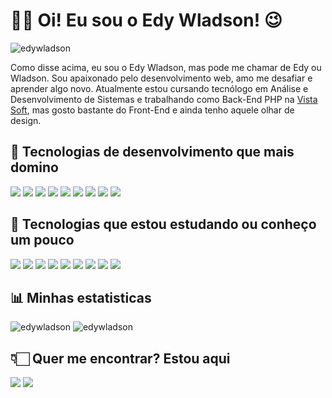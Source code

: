 # 🖖🏻 Oi! Eu sou o Edy Wladson! 😉
<p align="left"> 
  <img src="https://komarev.com/ghpvc/?username=edywladson" alt="edywladson" /> 
</p>

Como disse acima, eu sou o Edy Wladson, mas pode me chamar de Edy ou Wladson. Sou apaixonado pelo desenvolvimento web, amo me desafiar e aprender algo novo. Atualmente estou cursando tecnólogo em Análise e Desenvolvimento de Sistemas e trabalhando como Back-End PHP na [Vista Soft](https://www.vistasoft.com.br), mas gosto bastante do Front-End e ainda tenho aquele olhar de design. 

## 🧐 Tecnologias de desenvolvimento que mais domino

<img src="https://img.shields.io/static/v1?label=&message=html5&fontColor=black&color=E34F26&style=for-the-badge&logo=html5&logoColor=white"/> <img src="https://img.shields.io/static/v1?label=&message=css3&fontColor=black&color=2965f1&style=for-the-badge&logo=css3&logoColor=white"/> <img src="https://img.shields.io/static/v1?label=&message=PHP&fontColor=black&color=6A5ACD&style=for-the-badge&logo=php&logoColor=white"/> <img src="https://img.shields.io/static/v1?label=&message=javascript&fontColor=black&color=FFD700&style=for-the-badge&logo=javascript&logoColor=black"/> <img src="https://img.shields.io/static/v1?label=&message=jquery&fontColor=black&color=007acc&style=for-the-badge&logo=jquery&logoColor=white"/> <img src="https://img.shields.io/static/v1?label=&message=json&fontColor=black&color=5e5c5c&style=for-the-badge&logo=json&logoColor=white"/> <img src="https://img.shields.io/static/v1?label=&message=mysql&fontColor=black&color=00000f&style=for-the-badge&logo=mysql&logoColor=white"/> <img src="https://img.shields.io/static/v1?label=&message=git&fontColor=black&color=f05032&style=for-the-badge&logo=git&logoColor=white"/> <img src="https://img.shields.io/static/v1?label=&message=bootstrap&fontColor=black&color=8313f2&style=for-the-badge&logo=bootstrap&logoColor=white"/>

## 📖 Tecnologias que estou estudando ou conheço um pouco

<img src="https://img.shields.io/static/v1?label=&message=laravel&fontColor=black&color=e3382b&style=for-the-badge&logo=laravel&logoColor=white"/> <img src="https://img.shields.io/static/v1?label=&message=vue.js&fontColor=black&color=35495e&style=for-the-badge&logo=vue.js"/> <img src="https://img.shields.io/static/v1?label=&message=angular&fontColor=black&color=d2002f&style=for-the-badge&logo=angular&logoColor=white"/> <img src="https://img.shields.io/static/v1?label=&message=typescript&fontColor=black&color=0077b5&style=for-the-badge&logo=typescript&logoColor=white"/> <img src="https://img.shields.io/static/v1?label=&message=docker&fontColor=black&color=2ca5e0&style=for-the-badge&logo=docker&logoColor=white"/> <img src="https://img.shields.io/static/v1?label=&message=markdown&fontColor=black&color=000000&style=for-the-badge&logo=markdown&logoColor=white"/> <img src="https://img.shields.io/static/v1?label=&message=java&fontColor=black&color=dc2c2d&style=for-the-badge&logo=java&logoColor=white"/> <img src="https://img.shields.io/static/v1?label=&message=postgresql&fontColor=black&color=2f5b8b&style=for-the-badge&logo=postgresql&logoColor=white"/> <img src="https://img.shields.io/static/v1?label=&message=npm&fontColor=black&color=bf3535&style=for-the-badge&logo=npm&logoColor=white"/> 

## 📊 Minhas estatisticas 

<p align="left">
<img src="https://github-readme-stats.vercel.app/api?username=edywladson&show_icons=true&hide=issues&theme=radical" alt="edywladson"/>
 <img src="https://github-readme-stats.vercel.app/api/top-langs/?username=edywladson&layout=compact&theme=radical" alt="edywladson"/>
</p>

## 👇🏻 Quer me encontrar? Estou aqui

[<img src="https://img.shields.io/static/v1?label=&message=gmail&fontColor=black&color=de4032&style=for-the-badge&logo=gmail&logoColor=white"/>](mailto:edywladson@gmail.com) [<img src="https://img.shields.io/static/v1?label=&message=linkedin&fontColor=black&color=0077b5&style=for-the-badge&logo=linkedin&logoColor=white"/>](https://www.linkedin.com/in/edywladson/)
